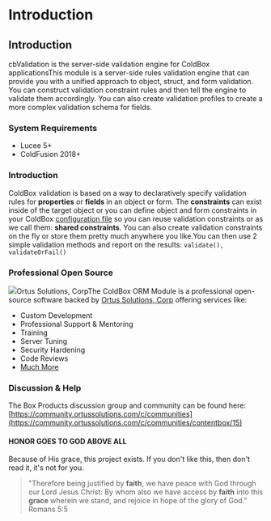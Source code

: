# Introduction

## Introduction

cbValidation is the server-side validation engine for ColdBox applicationsThis module is a server-side rules validation engine that can provide you with a unified approach to object, struct, and form validation. You can construct validation constraint rules and then tell the engine to validate them accordingly. You can also create validation profiles to create a more complex validation schema for fields.

### System Requirements <a href="#system-requirements" id="system-requirements"></a>

* Lucee 5+
* ColdFusion 2018+

### Introduction <a href="#introduction" id="introduction"></a>

ColdBox validation is based on a way to declaratively specify validation rules for **properties** or **fields** in an object or form. The **constraints** can exist inside of the target object or you can define object and form constraints in your ColdBox [configuration file](https://app.gitbook.com/o/-LA-UVKtPMvMR4t5JRTB/s/sb0wq8dVmJlt8ukgRJyd/overview/declaring-constraints/configuration-file) so you can reuse validation constraints or as we call them: **shared constraints**. You can also create validation constraints on the fly or store them pretty much anywhere you like.You can then use 2 simple validation methods and report on the results: `validate(), validateOrFail()`

### Professional Open Source <a href="#professional-open-source" id="professional-open-source"></a>

![](https://files.gitbook.com/v0/b/gitbook-legacy-files/o/assets%2F-LA-UVv4mVMetdYyMBjX%2F-LWbyOZJYPXXdWwoyzpk%2F-LWbz0FwX9mtBeSrsDFI%2Fortus%20solutions%20logo.png?alt=media\&token=929e57f3-7f4d-4d73-a36a-f6c5f479a832)Ortus Solutions, CorpThe ColdBox ORM Module is a professional open-source software backed by [Ortus Solutions, Corp](https://www.ortussolutions.com/) offering services like:

* Custom Development
* Professional Support & Mentoring
* Training
* Server Tuning
* Security Hardening
* Code Reviews
* ​[Much More](https://www.ortussolutions.com/)​

### Discussion & Help <a href="#discussion-and-help" id="discussion-and-help"></a>

The Box Products discussion group and community can be found here:​[https://community.ortussolutions.com/c/communities](https://community.ortussolutions.com/c/communities/contentbox/15)​

#### HONOR GOES TO GOD ABOVE ALL <a href="#honor-goes-to-god-above-all" id="honor-goes-to-god-above-all"></a>

Because of His grace, this project exists. If you don't like this, then don't read it, it's not for you.

> "Therefore being justified by **faith**, we have peace with God through our Lord Jesus Christ: By whom also we have access by **faith** into this **grace** wherein we stand, and rejoice in hope of the glory of God." Romans 5:5
